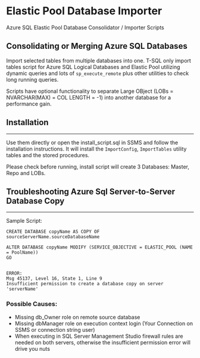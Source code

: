 # Elastic Pool Database Importer
Azure SQL Elastic Pool Database Consolidator / Importer Scripts


Consolidating or Merging Azure SQL Databases
---------------------------------------------------------------

Import selected tables from multiple databases into one. T-SQL only import tables script for Azure SQL Logical Databases and 
Elastic Pool utilizing dynamic queries and lots of `sp_execute_remote` plus other utilities to check long running queries. 


Scripts have optional functionality to separate Large OBject (LOBs = NVARCHAR(MAX) = COL LENGTH = -1)
into another database for a performance gain. 



## Installation
--------------------------------------------------------------
Use them directly or open the install_script.sql in SSMS and follow the installation instructions. 
It will install the `ImportConfig`, `ImportTables` utility tables and the stored procedures.

Please check before running, install script will create 3 Databases: Master, Repo and LOBs. 



## Troubleshooting Azure Sql Server-to-Server Database Copy
---------------------------------------------------------------

Sample Script: 

```
CREATE DATABASE copyName AS COPY OF sourceServerName.sourceDatabaseName 

ALTER DATABASE copyName MODIFY (SERVICE_OBJECTIVE = ELASTIC_POOL (NAME = PoolName))
GO


ERROR: 
Msg 45137, Level 16, State 1, Line 9
Insufficient permission to create a database copy on server 'serverName'
```

### Possible Causes: 
* Missing db_Owner role on remote source database 
* Missing dbManager role on execution context login (Your Connection on SSMS or connection string user)
* When executing in SQL Server Management Studio firewall rules are needed on both servers, otherwise 
  the insufficient permission error will drive you nuts



